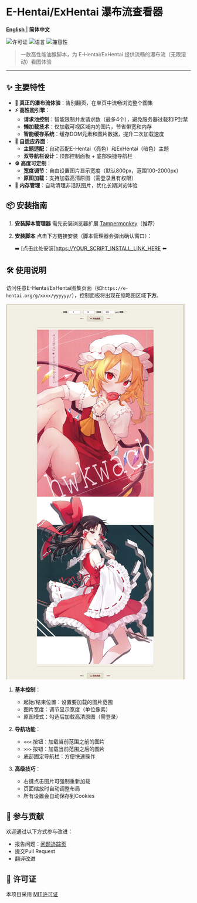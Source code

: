 # E-Hentai/ExHentai 瀑布流查看器

[ **English** ](./README.md) | **简体中文**

![许可证](https://img.shields.io/badge/license-MIT-blue.svg) ![语言](https://img.shields.io/badge/language-JavaScript-yellow.svg) ![兼容性](https://img.shields.io/badge/compatible-Tampermonkey-brightgreen.svg)

> 一款高性能油猴脚本，为 E-Hentai/ExHentai 提供流畅的瀑布流（无限滚动）看图体验

---

## ✨ 主要特性

* **🌊 真正的瀑布流体验**：告别翻页，在单页中流畅浏览整个图集
* **⚡️ 高性能引擎**：
    * **请求池控制**：智能限制并发请求数（最多4个），避免服务器过载和IP封禁
    * **懒加载技术**：仅加载可视区域内的图片，节省带宽和内存
    * **智能缓存系统**：缓存DOM元素和图片数据，提升二次加载速度
* **🎨 自适应界面**：
    * **主题适配**：自动匹配E-Hentai（亮色）和ExHentai（暗色）主题
    * **双导航栏设计**：顶部控制面板 + 底部快捷导航栏
* **⚙️ 高度可定制**：
    * **宽度调节**：自由设置图片显示宽度（默认800px，范围100-2000px）
    * **原图加载**：支持加载高清原图（需登录且有权限）
* **🧠 内存管理**：自动清理非活跃图片，优化长期浏览体验

## 📦 安装指南

1. **安装脚本管理器**
    需先安装浏览器扩展 [Tampermonkey](https://www.tampermonkey.net/)（推荐）
2. **安装脚本**
    点击下方链接安装（脚本管理器会弹出确认窗口）：
    
    ➡️ [点击此处安装][https://YOUR_SCRIPT_INSTALL_LINK_HERE](https://github.com/khongphaitaianh/E-Hentai-Waterfall-Viewer/raw/refs/heads/main/E-Hentai-ExHentai%20Waterfall%20Viewer.user.js) ⬅️

## 🛠️ 使用说明

访问任意E-Hentai/ExHentai图集页面（如`https://e-hentai.org/g/xxxx/yyyyyy/`），控制面板将出现在缩略图区域**下方**。

![界面截图](https://github.com/khongphaitaianh/E-Hentai-Waterfall-Viewer/blob/main/Pic/image.png)

1. **基本控制**：
    
    - 起始/结束位置：设置要加载的图片范围
    - 图片宽度：调节显示宽度（单位像素）
    - 原图模式：勾选后加载高清原图（需登录）
2. **导航功能**：
    
    - `<<<` 按钮：加载当前范围之前的图片
    - `>>>` 按钮：加载当前范围之后的图片
    - 底部固定导航栏：方便快速操作
3. **高级技巧**：
    
    - 右键点击图片可强制重新加载
    - 页面缩放时自动调整布局
    - 所有设置会自动保存到Cookies

## 🤝 参与贡献

欢迎通过以下方式参与改进：

- 报告问题：[问题追踪页](https://github.com/khongphaitaianh/E-Hentai-Waterfall-Viewer/issues)
- 提交Pull Request
- 翻译改进

## 📜 许可证

本项目采用 [MIT许可证](LICENSE)

